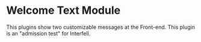 # Welcome Text Module

This plugins show two customizable messages at the Front-end. This plugin is an "admission test" for Interfell.